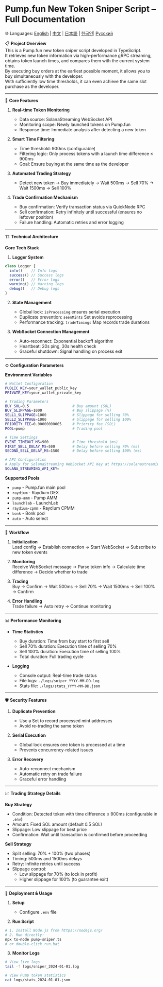 # Pump.fun New Token Sniper Script – Full Documentation
🌐 Languages: [English](README.md) | [中文](README.zh-CN.md) | [日本語](README.ja.md) | [한국인](README.kr.md)| [Русский](README.ru.md)

📋 **Project Overview**  
This is a Pump.fun new token sniper script developed in TypeScript.  
It retrieves new token information via high-performance gRPC streaming, obtains token launch times, and compares them with the current system time.  
By executing buy orders at the earliest possible moment, it allows you to buy simultaneously with the developer.  
With sufficiently low time thresholds, it can even achieve the same slot purchase as the developer.  

---

🎯 **Core Features**  

1. **Real-time Token Monitoring**  
   - Data source: SolanaStreaming WebSocket API  
   - Monitoring scope: Newly launched tokens on Pump.fun  
   - Response time: Immediate analysis after detecting a new token  

2. **Smart Time Filtering**  
   - Time threshold: 900ms (configurable)  
   - Filtering logic: Only process tokens with a launch time difference ≤ 900ms  
   - Goal: Ensure buying at the same time as the developer  

3. **Automated Trading Strategy**  
   - Detect new token → Buy immediately → Wait 500ms → Sell 70% → Wait 1500ms → Sell 100%  

4. **Trade Confirmation Mechanism**  
   - Buy confirmation: Verify transaction status via QuickNode RPC  
   - Sell confirmation: Retry infinitely until successful (ensures no leftover position)  
   - Failure handling: Automatic retries and error logging  

---

🏗️ **Technical Architecture**  

**Core Tech Stack**  

1. **Logger System**  
```ts
class Logger {
  info()    // Info logs
  success() // Success logs
  error()   // Error logs
  warning() // Warning logs
  debug()   // Debug logs
}
```

2. **State Management**  
   - Global lock: `isProcessing` ensures serial execution  
   - Duplicate prevention: `seenMints` Set avoids reprocessing  
   - Performance tracking: `tradeTimings` Map records trade durations  

3. **WebSocket Connection Management**  
   - Auto-reconnect: Exponential backoff algorithm  
   - Heartbeat: 20s ping, 30s health check  
   - Graceful shutdown: Signal handling on process exit  

---

⚙️ **Configuration Parameters**  

**Environment Variables**  

```bash
# Wallet Configuration
PUBLIC_KEY=your_wallet_public_key
PRIVATE_KEY=your_wallet_private_key

# Trading Parameters
BUY_SOL=0.5                    # Buy amount (SOL)
BUY_SLIPPAGE=1000              # Buy slippage (%)
SELL1_SLIPPAGE=1000            # Slippage for selling 70%
SELL2_SLIPPAGE=1000            # Slippage for selling 100%
PRIORITY_FEE=0.00000000005     # Priority fee (SOL)
POOL=pump                      # Trading pool

# Time Settings
EVENT_TIMEOUT_MS=900           # Time threshold (ms)
FIRST_SELL_DELAY_MS=500        # Delay before selling 70% (ms)
SECOND_SELL_DELAY_MS=1500      # Delay before selling 100% (ms)

# API Configuration
# Apply for SolanaStreaming WebSocket API Key at https://solanastreaming.com/
SOLANA_STREAMING_API_KEY=
```

**Supported Pools**  
- `pump` - Pump.fun main pool  
- `raydium` - Raydium DEX  
- `pump-amm` - Pump AMM  
- `launchlab` - LaunchLab  
- `raydium-cpmm` - Raydium CPMM  
- `bonk` - Bonk pool  
- `auto` - Auto select  

---

🔄 **Workflow**  

1. **Initialization**  
   Load config → Establish connection → Start WebSocket → Subscribe to new token events  

2. **Monitoring**  
   Receive WebSocket message → Parse token info → Calculate time difference → Decide whether to trade  

3. **Trading**  
   Buy → Confirm → Wait 500ms → Sell 70% → Wait 1500ms → Sell 100% → Confirm  

4. **Error Handling**  
   Trade failure → Auto retry → Continue monitoring  

---

📊 **Performance Monitoring**  

- **Time Statistics**  
  - Buy duration: Time from buy start to first sell  
  - Sell 70% duration: Execution time of selling 70%  
  - Sell 100% duration: Execution time of selling 100%  
  - Total duration: Full trading cycle  

- **Logging**  
  - Console output: Real-time trade status  
  - File logs: `./logs/sniper_YYYY-MM-DD.log`  
  - Stats file: `./logs/stats_YYYY-MM-DD.json`  

---

🛡️ **Security Features**  

1. **Duplicate Prevention**  
   - Use a Set to record processed mint addresses  
   - Avoid re-trading the same token  

2. **Serial Execution**  
   - Global lock ensures one token is processed at a time  
   - Prevents concurrency-related issues  

3. **Error Recovery**  
   - Auto-reconnect mechanism  
   - Automatic retry on trade failure  
   - Graceful error handling  

---

📈 **Trading Strategy Details**  

**Buy Strategy**  
- Condition: Detected token with time difference ≤ 900ms (configurable in `.env`)  
- Amount: Fixed SOL amount (default 0.5 SOL)  
- Slippage: Low slippage for best price  
- Confirmation: Wait until transaction is confirmed before proceeding  

**Sell Strategy**  
- Split selling: 70% + 100% (two phases)  
- Timing: 500ms and 1500ms delays  
- Retry: Infinite retries until success  
- Slippage control:  
  - Low slippage for 70% (to lock in profit)  
  - Higher slippage for 100% (to guarantee exit)  

---

🔧 **Deployment & Usage**  

1. **Setup**  
   - Configure `.env` file  

2. **Run Script**  
```bash
# 1. Install Node.js from https://nodejs.org/  
# 2. Run directly:
npx ts-node pump-sniper.ts
# or double-click run.bat
```

3. **Monitor Logs**  
```bash
# View live logs
tail -f logs/sniper_2024-01-01.log

# View Pump token statistics
cat logs/stats_2024-01-01.json
```
